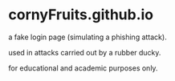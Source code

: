 # cornyFruits.github.io
a fake login page (simulating a phishing attack). 

used in attacks carried out by a rubber ducky. 

for educational and academic purposes only. 
